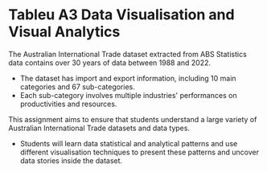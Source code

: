 # Tableu A3 Data Visualisation and Visual Analytics

The Australian International Trade dataset extracted from ABS Statistics data contains over 30 years of data between 1988 and 2022. 
- The dataset has import and export information, including 10 main categories and 67 sub-categories.
- Each sub-category involves multiple industries' performances on productivities and resources.

This assignment aims to ensure that students understand a large variety of Australian International Trade datasets and data types. 
- Students will learn data statistical and analytical patterns and use different visualisation techniques to present these patterns and uncover data stories inside the dataset.


